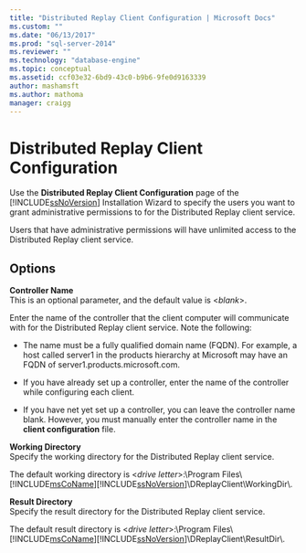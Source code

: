 ```yaml
---
title: "Distributed Replay Client Configuration | Microsoft Docs"
ms.custom: ""
ms.date: "06/13/2017"
ms.prod: "sql-server-2014"
ms.reviewer: ""
ms.technology: "database-engine"
ms.topic: conceptual
ms.assetid: ccf03e32-6bd9-43c0-b9b6-9fe0d9163339
author: mashamsft
ms.author: mathoma
manager: craigg
---
```

# Distributed Replay Client Configuration
  Use the **Distributed Replay Client Configuration** page of the [!INCLUDE[ssNoVersion](../../includes/ssnoversion-md.md)] Installation Wizard to specify the users you want to grant administrative permissions to for the Distributed Replay client service.  
  
 Users that have administrative permissions will have unlimited access to the Distributed Replay client service.  
  
## Options  
 **Controller Name**  
 This is an optional parameter, and the default value is \<*blank*>.  
  
 Enter the name of the controller that the client computer will communicate with for the Distributed Replay client service. Note the following:  
  
-   The name must be a fully qualified domain name (FQDN). For example, a host called server1 in the products hierarchy at Microsoft may have an FQDN of server1.products.microsoft.com.  
  
-   If you have already set up a controller, enter the name of the controller while configuring each client.  
  
-   If you have net yet set up a controller, you can leave the controller name blank. However, you must manually enter the controller name in the **client configuration** file.  
  
 **Working Directory**  
 Specify the working directory for the Distributed Replay client service.  
  
 The default working directory is \<*drive letter*>:\Program Files\\[!INCLUDE[msCoName](../../includes/msconame-md.md)][!INCLUDE[ssNoVersion](../../includes/ssnoversion-md.md)]\DReplayClient\WorkingDir\\.  
  
 **Result Directory**  
 Specify the result directory for the Distributed Replay client service.  
  
 The default result directory is \<*drive letter*>:\Program Files\\[!INCLUDE[msCoName](../../includes/msconame-md.md)][!INCLUDE[ssNoVersion](../../includes/ssnoversion-md.md)]\DReplayClient\ResultDir\\.  
  
  
